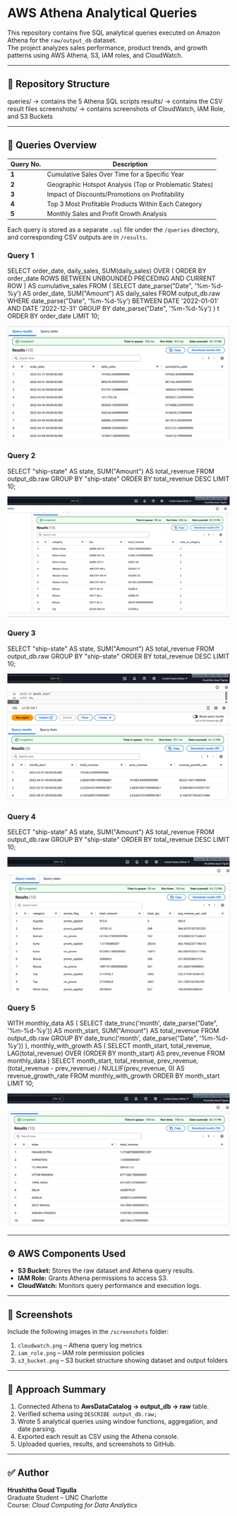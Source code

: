 # AWS Athena Analytical Queries

This repository contains five SQL analytical queries executed on Amazon Athena for the `raw/output_db` dataset.  
The project analyzes sales performance, product trends, and growth patterns using AWS Athena, S3, IAM roles, and CloudWatch.

---

## 📁 Repository Structure
queries/ → contains the 5 Athena SQL scripts
results/ → contains the CSV result files
screenshots/ → contains screenshots of CloudWatch, IAM Role, and S3 Buckets


---

## 🧩 Queries Overview

| Query No. | Description |
|------------|-------------|
| **1** | Cumulative Sales Over Time for a Specific Year |
| **2** | Geographic Hotspot Analysis (Top or Problematic States) |
| **3** | Impact of Discounts/Promotions on Profitability |
| **4** | Top 3 Most Profitable Products Within Each Category |
| **5** | Monthly Sales and Profit Growth Analysis |

Each query is stored as a separate `.sql` file under the `/queries` directory, and corresponding CSV outputs are in `/results`.

### Query 1 

SELECT
    order_date,
    daily_sales,
    SUM(daily_sales) OVER (
        ORDER BY order_date
        ROWS BETWEEN UNBOUNDED PRECEDING AND CURRENT ROW
    ) AS cumulative_sales
FROM (
    SELECT
        date_parse("Date", '%m-%d-%y') AS order_date,
        SUM("Amount") AS daily_sales
    FROM output_db.raw
    WHERE date_parse("Date", '%m-%d-%y') BETWEEN DATE '2022-01-01' AND DATE '2022-12-31'
    GROUP BY date_parse("Date", '%m-%d-%y')
) t
ORDER BY order_date
LIMIT 10;

![alt text](1.jpg)

### Query 2

SELECT
    "ship-state" AS state,
    SUM("Amount") AS total_revenue
FROM output_db.raw
GROUP BY "ship-state"
ORDER BY total_revenue DESC
LIMIT 10;

![alt text](2.jpg)

### Query 3

SELECT
    "ship-state" AS state,
    SUM("Amount") AS total_revenue
FROM output_db.raw
GROUP BY "ship-state"
ORDER BY total_revenue DESC
LIMIT 10;

![alt text](3.jpg)

### Query 4

SELECT
    "ship-state" AS state,
    SUM("Amount") AS total_revenue
FROM output_db.raw
GROUP BY "ship-state"
ORDER BY total_revenue DESC
LIMIT 10;

![alt text](4.jpg)

### Query 5

WITH monthly_data AS (
    SELECT
        date_trunc('month', date_parse("Date", '%m-%d-%y')) AS month_start,
        SUM("Amount") AS total_revenue
    FROM output_db.raw
    GROUP BY date_trunc('month', date_parse("Date", '%m-%d-%y'))
),
monthly_with_growth AS (
    SELECT
        month_start,
        total_revenue,
        LAG(total_revenue) OVER (ORDER BY month_start) AS prev_revenue
    FROM monthly_data
)
SELECT
    month_start,
    total_revenue,
    prev_revenue,
    (total_revenue - prev_revenue) / NULLIF(prev_revenue, 0) AS revenue_growth_rate
FROM monthly_with_growth
ORDER BY month_start
LIMIT 10;

![alt text](5.jpg)

---

## ⚙️ AWS Components Used
- **S3 Bucket:** Stores the raw dataset and Athena query results.  
- **IAM Role:** Grants Athena permissions to access S3.  
- **CloudWatch:** Monitors query performance and execution logs.

---

## 📸 Screenshots
Include the following images in the `/screenshots` folder:
1. `cloudwatch.png` – Athena query log metrics  
2. `iam_role.png` – IAM role permission policies  
3. `s3_bucket.png` – S3 bucket structure showing dataset and output folders

---

## 🧠 Approach Summary
1. Connected Athena to **AwsDataCatalog → output_db → raw** table.  
2. Verified schema using `DESCRIBE output_db.raw;`  
3. Wrote 5 analytical queries using window functions, aggregation, and date parsing.  
4. Exported each result as CSV using the Athena console.  
5. Uploaded queries, results, and screenshots to GitHub.

---

## ✅ Author
**Hrushitha Goud Tigulla**  
Graduate Student – UNC Charlotte  
Course: *Cloud Computing for Data Analytics*